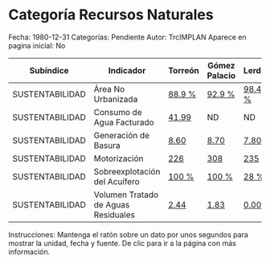 Categoría Recursos Naturales
=====

Fecha: 1980-12-31
Categorías: Pendiente
Autor: TrcIMPLAN
Aparece en pagina inicial: No

<table class="table table-bordered matriz">
<thead>
  <tr>
    <th>Subíndice</th>
    <th>Indicador</th>
    <th>Torreón</th>
    <th>Gómez Palacio</th>
    <th>Lerdo</th>
    <th>Matamoros</th>
    <th>La Laguna</th>
  </tr>
</thead>
<tbody>
  <tr>
    <td class="subindice color5">SUSTENTABILIDAD</td>
    <td class="indicador color5">Área No Urbanizada</td>
    <td class="derecha color5"><a class="vinculo" href="../indicadores-torreon/sustentabilidad-area-no-urbanizada.html" data-toggle="tooltip" title="Porcentaje, 2010-12-31, INEGI">88.9 %</a></td>
    <td class="derecha color5"><a class="vinculo" href="../indicadores-gomez-palacio/sustentabilidad-area-no-urbanizada.html" data-toggle="tooltip" title="Porcentaje, 2010-12-31, INEGI">92.9 %</a></td>
    <td class="derecha color5"><a class="vinculo" href="../indicadores-lerdo/sustentabilidad-area-no-urbanizada.html" data-toggle="tooltip" title="Porcentaje, 2010-12-31, INEGI">98.4 %</a></td>
    <td class="derecha color5"><a class="vinculo" href="../indicadores-matamoros/sustentabilidad-area-no-urbanizada.html" data-toggle="tooltip" title="Porcentaje, 2010-12-31, INEGI">96.9 %</a></td>
    <td class="derecha color5"><a class="vinculo" href="../indicadores-la-laguna/sustentabilidad-area-no-urbanizada.html" data-toggle="tooltip" title="Porcentaje, 2010-12-31, INEGI">94.9 %</a></td>
  </tr>
  <tr>
    <td class="subindice color5">SUSTENTABILIDAD</td>
    <td class="indicador color5">Consumo de Agua Facturado</td>
    <td class="derecha color5"><a class="vinculo" href="../indicadores-torreon/sustentabilidad-consumo-de-agua-facturado.html" data-toggle="tooltip" title="Metros cúbicos per cápita, 2013-12-31, SIMAS">41.99</a></td>
    <td class="nd">ND</td>
    <td class="nd">ND</td>
    <td class="nd">ND</td>
    <td class="nd">ND</td>
  </tr>
  <tr>
    <td class="subindice color5">SUSTENTABILIDAD</td>
    <td class="indicador color5">Generación de Basura</td>
    <td class="derecha color5"><a class="vinculo" href="../indicadores-torreon/sustentabilidad-generacion-de-basura.html" data-toggle="tooltip" title="Kilogramos diarios por cada diez personas, 2010-12-31, INEGI">8.60</a></td>
    <td class="derecha color5"><a class="vinculo" href="../indicadores-gomez-palacio/sustentabilidad-generacion-de-basura.html" data-toggle="tooltip" title="Kilogramos diarios por cada diez personas, 2010-12-31, INEGI">8.70</a></td>
    <td class="derecha color5"><a class="vinculo" href="../indicadores-lerdo/sustentabilidad-generacion-de-basura.html" data-toggle="tooltip" title="Kilogramos diarios por cada diez personas, 2010-12-31, INEGI">7.80</a></td>
    <td class="derecha color5"><a class="vinculo" href="../indicadores-matamoros/sustentabilidad-generacion-de-basura.html" data-toggle="tooltip" title="Kilogramos diarios por cada diez personas, 2010-12-31, INEGI">2.80</a></td>
    <td class="derecha color5"><a class="vinculo" href="../indicadores-la-laguna/sustentabilidad-generacion-de-basura.html" data-toggle="tooltip" title="Kilogramos diarios por cada diez personas, 2010-12-31, INEGI">8.03</a></td>
  </tr>
  <tr>
    <td class="subindice color5">SUSTENTABILIDAD</td>
    <td class="indicador color5">Motorización</td>
    <td class="derecha color5"><a class="vinculo" href="../indicadores-torreon/sustentabilidad-motorizacion.html" data-toggle="tooltip" title="Por cada mil habitantes, 2012-12-31, INEGI">226</a></td>
    <td class="derecha color5"><a class="vinculo" href="../indicadores-gomez-palacio/sustentabilidad-motorizacion.html" data-toggle="tooltip" title="Por cada mil habitantes, 2012-12-31, INEGI">308</a></td>
    <td class="derecha color5"><a class="vinculo" href="../indicadores-lerdo/sustentabilidad-motorizacion.html" data-toggle="tooltip" title="Por cada mil habitantes, 2012-12-31, INEGI">235</a></td>
    <td class="derecha color5"><a class="vinculo" href="../indicadores-matamoros/sustentabilidad-motorizacion.html" data-toggle="tooltip" title="Por cada mil habitantes, 2012-12-31, INEGI">162</a></td>
    <td class="derecha color5"><a class="vinculo" href="../indicadores-la-laguna/sustentabilidad-motorizacion.html" data-toggle="tooltip" title="Por cada mil habitantes, 2012-12-31, INEGI">244</a></td>
  </tr>
  <tr>
    <td class="subindice color5">SUSTENTABILIDAD</td>
    <td class="indicador color5">Sobreexplotación del Acuífero</td>
    <td class="derecha color5"><a class="vinculo" href="../indicadores-torreon/sustentabilidad-sobreexplotacion-del-acuifero.html" data-toggle="tooltip" title="Porcentaje, 2010-12-31, IMCO-CONAGUA">100 %</a></td>
    <td class="derecha color5"><a class="vinculo" href="../indicadores-gomez-palacio/sustentabilidad-sobreexplotacion-del-acuifero.html" data-toggle="tooltip" title="Porcentaje, 2010-12-31, IMCO-CONAGUA">100 %</a></td>
    <td class="derecha color5"><a class="vinculo" href="../indicadores-lerdo/sustentabilidad-sobreexplotacion-del-acuifero.html" data-toggle="tooltip" title="Porcentaje, 2010-12-31, IMCO-CONAGUA">28 %</a></td>
    <td class="derecha color5"><a class="vinculo" href="../indicadores-matamoros/sustentabilidad-sobreexplotacion-del-acuifero.html" data-toggle="tooltip" title="Porcentaje, 2010-12-31, IMCO-CONAGUA">100 %</a></td>
    <td class="derecha color5"><a class="vinculo" href="../indicadores-la-laguna/sustentabilidad-sobreexplotacion-del-acuifero.html" data-toggle="tooltip" title="Porcentaje, 2010-12-31, IMCO-CONAGUA">82 %</a></td>
  </tr>
  <tr>
    <td class="subindice color5">SUSTENTABILIDAD</td>
    <td class="indicador color5">Volumen Tratado de Aguas Residuales</td>
    <td class="derecha color5"><a class="vinculo" href="../indicadores-torreon/sustentabilidad-volumen-tratado-de-aguas-residuales.html" data-toggle="tooltip" title="Litros por segundo por cada mil habitantes, 2010-12-31, IMCO-CONAGUA">2.44</a></td>
    <td class="derecha color5"><a class="vinculo" href="../indicadores-gomez-palacio/sustentabilidad-volumen-tratado-de-aguas-residuales.html" data-toggle="tooltip" title="Litros por segundo por cada mil habitantes, 2010-12-31, IMCO-CONAGUA">1.83</a></td>
    <td class="derecha color5"><a class="vinculo" href="../indicadores-lerdo/sustentabilidad-volumen-tratado-de-aguas-residuales.html" data-toggle="tooltip" title="Litros por segundo por cada mil habitantes, 2010-12-31, IMCO-CONAGUA">0.00</a></td>
    <td class="derecha color5"><a class="vinculo" href="../indicadores-matamoros/sustentabilidad-volumen-tratado-de-aguas-residuales.html" data-toggle="tooltip" title="Litros por segundo por cada mil habitantes, 2010-12-31, IMCO-CONAGUA">0.00</a></td>
    <td class="derecha color5"><a class="vinculo" href="../indicadores-la-laguna/sustentabilidad-volumen-tratado-de-aguas-residuales.html" data-toggle="tooltip" title="Litros por segundo por cada mil habitantes, 2010-12-31, IMCO-CONAGUA">1.78</a></td>
  </tr>
</tbody>
</table>
<p class="instrucciones">Instrucciones: Mantenga el ratón sobre un dato por unos segundos para mostrar la unidad, fecha y fuente. De clic para ir a la página con más información.</p>
